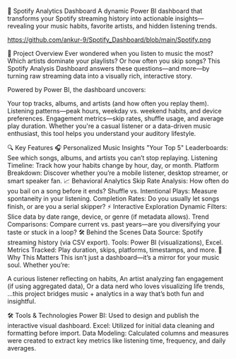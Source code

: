 🎵 Spotify Analytics Dashboard
A dynamic Power BI dashboard that transforms your Spotify streaming history into actionable insights—revealing your music habits, favorite artists, and hidden listening trends.

https://github.com/ankur-9/Spotify_Dashboard/blob/main/Spotify.png

🌟 Project Overview
Ever wondered when you listen to music the most? Which artists dominate your playlists? Or how often you skip songs? This Spotify Analysis Dashboard answers these questions—and more—by turning raw streaming data into a visually rich, interactive story.

Powered by Power BI, the dashboard uncovers:

Your top tracks, albums, and artists (and how often you replay them).
Listening patterns—peak hours, weekday vs. weekend habits, and device preferences.
Engagement metrics—skip rates, shuffle usage, and average play duration.
Whether you're a casual listener or a data-driven music enthusiast, this tool helps you understand your auditory lifestyle.

🔍 Key Features
🎧 Personalized Music Insights
"Your Top 5" Leaderboards: See which songs, albums, and artists you can’t stop replaying.
Listening Timeline: Track how your habits change by hour, day, or month.
Platform Breakdown: Discover whether you’re a mobile listener, desktop streamer, or smart speaker fan.
📈 Behavioral Analytics
Skip Rate Analysis: How often do you bail on a song before it ends?
Shuffle vs. Intentional Plays: Measure spontaneity in your listening.
Completion Rates: Do you usually let songs finish, or are you a serial skipper?
⚡ Interactive Exploration
Dynamic Filters: Slice data by date range, device, or genre (if metadata allows).
Trend Comparisons: Compare current vs. past years—are you diversifying your taste or stuck in a loop?
🛠️ Behind the Scenes
Data Source: Spotify streaming history (via CSV export).
Tools: Power BI (visualizations), Excel.
Metrics Tracked: Play duration, skips, platforms, timestamps, and more.
🎯 Why This Matters
This isn’t just a dashboard—it’s a mirror for your music soul. Whether you’re:

A curious listener reflecting on habits,
An artist analyzing fan engagement (if using aggregated data),
Or a data nerd who loves visualizing life trends,
…this project bridges music + analytics in a way that’s both fun and insightful.

🛠️ Tools & Technologies
Power BI: Used to design and publish the interactive visual dashboard.
Excel: Utilized for initial data cleaning and formatting before import.
Data Modeling: Calculated columns and measures were created to extract key metrics like listening time, frequency, and daily averages.
